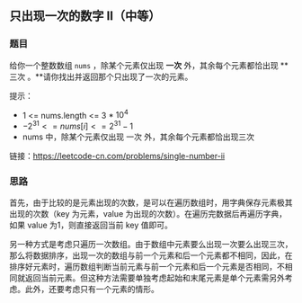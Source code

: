 ## 只出现一次的数字 II（中等）

### 题目

给你一个整数数组 `nums` ，除某个元素仅出现 **一次** 外，其余每个元素都恰出现 **三次 。**请你找出并返回那个只出现了一次的元素。

提示：

* 1 <= nums.length <= 3 * $10^4$
* $-2^{31} <= nums[i] <= 2^{31} - 1$
* nums 中，除某个元素仅出现 一次 外，其余每个元素都恰出现三次

链接：https://leetcode-cn.com/problems/single-number-ii

### 思路

首先，由于比较的是元素出现的次数，是可以在遍历数组时，用字典保存元素极其出现的次数（key 为元素，value 为出现的次数）。在遍历完数据后再遍历字典，如果 value 为1，则直接返回当前 key 值即可。

另一种方式是考虑只遍历一次数组。由于数组中元素要么出现一次要么出现三次，那么将数据排序，出现一次的数组与前一个元素和后一个元素都不相同，因此，在排序好元素时，遍历数组判断当前元素与前一个元素和后一个元素是否相同，不相同就返回当前元素。但这种方法需要单独考虑起始和末尾元素是单个元素需另外考虑。此外，还要考虑只有一个元素的情形。

